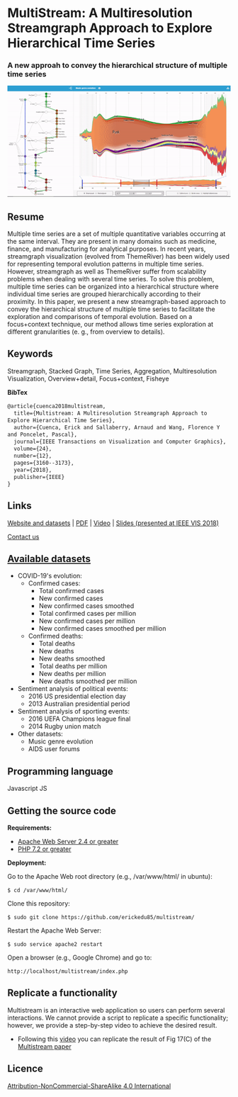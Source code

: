 # MultiStream: A Multiresolution Streamgraph Approach to Explore Hierarchical Time Series
### A new approah to convey the hierarchical structure of multiple time series

![MultiStream](img/multistream_gif.gif "MultiStream")

## Resume

Multiple time series are a set of multiple quantitative variables occurring at the same interval. They are present in many domains such as medicine, finance, and manufacturing for analytical purposes. In recent years, streamgraph visualization (evolved from ThemeRiver) has been widely used for representing temporal evolution patterns in multiple time series. However, streamgraph as well as ThemeRiver suffer from scalability problems when dealing with several time series. To solve this problem, multiple time series can be organized into a hierarchical structure where individual time series are grouped hierarchically according to their proximity. In this paper, we present a new streamgraph-based approach to convey the hierarchical structure of multiple time series to facilitate the exploration and comparisons of temporal evolution. Based on a focus+context technique, our method allows time series exploration at different granularities (e. g., from overview to details).

## Keywords
Streamgraph, Stacked Graph, Time Series, Aggregation, Multiresolution Visualization, Overview+detail, Focus+context, Fisheye

**BibTex**
```
@article{cuenca2018multistream,
  title={Multistream: A Multiresolution Streamgraph Approach to Explore Hierarchical Time Series},
  author={Cuenca, Erick and Sallaberry, Arnaud and Wang, Florence Y and Poncelet, Pascal},
  journal={IEEE Transactions on Visualization and Computer Graphics},
  volume={24},
  number={12},
  pages={3160--3173},
  year={2018},
  publisher={IEEE}
}
```

## Links
[Website and datasets](http://advanse.lirmm.fr/multistream/) | [PDF](https://hal-lirmm.ccsd.cnrs.fr/lirmm-01693077v1 "PDF") | [Video](https://www.youtube.com/watch?v=T-Nrwif7dss "Video") | [Slides (presented at IEEE VIS 2018)](https://erickedu85.github.io/presentations/ecuenca_multistream_vis_2018.pdf "Slides (presented at IEEE VIS 2018)")

[Contact us](mailto:ecuenca@yachaytech.edu.ec)

## [Available datasets](http://advanse.lirmm.fr/multistream/)
- COVID-19's evolution:
    - Confirmed cases:
        - Total confirmed cases
        - New confirmed cases
        - New confirmed cases smoothed
        - Total confirmed cases per million
        - New confirmed cases per million
        - New confirmed cases smoothed per million
    - Confirmed deaths:
        - Total deaths
        - New deaths
        - New deaths smoothed
        - Total deaths per million
        - New deaths per million
        - New deaths smoothed per million
- Sentiment analysis of political events:
    - 2016 US presidential election day
    - 2013 Australian presidential period
- Sentiment analysis of sporting events:
    - 2016 UEFA Champions league final
    - 2014 Rugby union match
- Other datasets:
    - Music genre evolution
    - AIDS user forums

## Programming language
Javascript JS

## Getting the source code

**Requirements:**
* [Apache Web Server 2.4 or greater](https://httpd.apache.org/download.cgi)
* [PHP 7.2 or greater](https://www.php.net)

**Deployment:**

Go to the Apache Web root directory (e.g., /var/www/html/ in ubuntu):

    $ cd /var/www/html/

Clone this repository:
    
    $ sudo git clone https://github.com/erickedu85/multistream/

Restart the Apache Web Server:

    $ sudo service apache2 restart

Open a browser (e.g., Google Chrome) and go to:

    http://localhost/multistream/index.php

## Replicate a functionality
Multistream is an interactive web application so users can perform several interactions. We cannot provide a script to replicate a specific functionality; however, we provide a step-by-step video to achieve the desired result.
* Following this [video](https://github.com/erickedu85/multistream/tree/master/replicability/video/multistream_replicability.mp4) you can replicate the result of Fig 17(C) of the [Multistream paper](https://doi.org/10.1109/TVCG.2018.2796591)


## Licence
[Attribution-NonCommercial-ShareAlike 4.0 International](https://creativecommons.org/licenses/by-nc-sa/4.0/ "Attribution-NonCommercial-ShareAlike 4.0 International")
